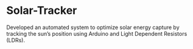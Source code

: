 # Solar-Tracker
Developed an automated system to optimize solar energy capture by tracking the sun’s position using Arduino and Light Dependent Resistors (LDRs).
